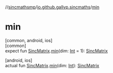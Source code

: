 //[sincmathsmp](../../index.md)/[io.github.gallvp.sincmaths](index.md)/[min](min.md)

# min

[common, android, ios]\
[common]\
expect fun [SincMatrix](-sinc-matrix/index.md).[min](min.md)(dim: [Int](https://kotlinlang.org/api/latest/jvm/stdlib/kotlin/-int/index.html) = 1): [SincMatrix](-sinc-matrix/index.md)

[android, ios]\
actual fun [SincMatrix](-sinc-matrix/index.md).[min](min.md)(dim: [Int](https://kotlinlang.org/api/latest/jvm/stdlib/kotlin/-int/index.html)): [SincMatrix](-sinc-matrix/index.md)
